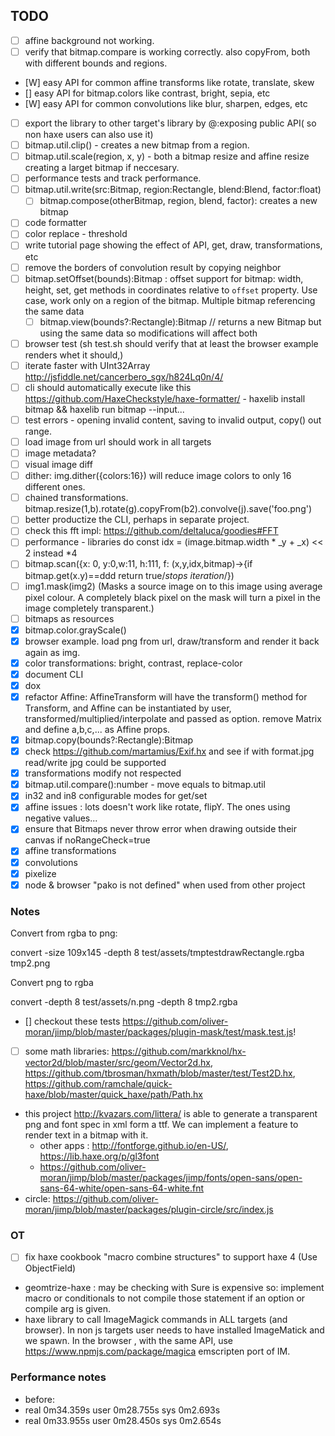## TODO

- [ ] affine background not working.
- [ ] verify that bitmap.compare is working correctly. also copyFrom, both  with different bounds and regions.
- [W] easy API for common affine transforms like rotate, translate, skew
- [] easy API for bitmap.colors like contrast, bright, sepia, etc
- [W] easy API for common convolutions like blur, sharpen, edges, etc
- [ ] export the library to other target's library by @:exposing public API( so non haxe users can also use it)
- [ ] bitmap.util.clip() - creates a new bitmap from a region.
- [ ] bitmap.util.scale(region, x, y) - both a bitmap resize and affine resize creating a larget bitmap if neccesary.
- [ ] performance tests and track performance.
- [ ] bitmap.util.write(src:Bitmap, region:Rectangle, blend:Blend, factor:float) 
  - [ ] bitmap.compose(otherBitmap, region, blend, factor): creates a new bitmap 
- [ ] code formatter
- [ ] color replace - threshold
- [ ] write tutorial page showing the effect of API, get, draw, transformations, etc
- [ ] remove the borders of convolution result by copying neighbor
- [ ] bitmap.setOffset(bounds):Bitmap : offset support for bitmap: width, height, set, get methods in coordinates relative to `offset` property. Use case, work only on a region of the bitmap. Multiple bitmap referencing the same data
  - [ ] bitmap.view(bounds?:Rectangle):Bitmap // returns a new Bitmap but using the same data so modifications will affect both
- [ ] browser test (sh test.sh should verify that at least the browser example renders whet it should,)
- [ ] iterate faster with UInt32Array http://jsfiddle.net/cancerbero_sgx/h824Lq0n/4/
- [ ] cli should automatically execute like this https://github.com/HaxeCheckstyle/haxe-formatter/   - haxelib install bitmap && haxelib run bitmap --input... 
- [ ] test errors - opening invalid content, saving to invalid output, copy() out range.
- [ ] load image from url should work in all targets
- [ ] image metadata?
- [ ] visual image diff 
- [ ] dither: img.dither({colors:16}) will reduce image colors to only 16 different ones.
- [ ] chained transformations. bitmap.resize(1,b).rotate(g).copyFrom(b2).convolve(j).save('foo.png')
- [ ] better productize the CLI, perhaps in separate project.
- [ ] check this fft impl: https://github.com/deltaluca/goodies#FFT
- [ ] performance - libraries do const idx = (image.bitmap.width * _y + _x) << 2 instead *4
- [ ] bitmap.scan({x: 0, y:0,w:11, h:111, f: (x,y,idx,bitmap)->{if bitmap.get(x.y)==ddd return true/*stops iteration*/})
- [ ] img1.mask(img2) (Masks a source image on to this image using average pixel colour. A completely black pixel on the mask will turn a pixel in the image completely transparent.)
- [ ] bitmaps as resources
- [x] bitmap.color.grayScale()
- [x] browser example. load png from url, draw/transform and render it back again as img.
- [x] color transformations: bright, contrast, replace-color
- [x] document CLI
- [x] dox
- [x] refactor Affine: AffineTransform will have the transform() method for Transform, and Affine can be instantiated by user, transformed/multiplied/interpolate and passed as option. remove Matrix and define a,b,c,... as Affine props.
- [x] bitmap.copy(bounds?:Rectangle):Bitmap
- [x] check https://github.com/martamius/Exif.hx and see if with format.jpg read/write jpg could be supported
- [x] transformations modify not respected
- [x] bitmap.util.compare():number - move equals to bitmap.util
- [x] in32 and in8 configurable modes for get/set
- [x] affine issues : lots doesn't work like rotate, flipY. The ones using negative values...
- [x] ensure that Bitmaps never throw error when drawing outside their canvas if noRangeCheck=true
- [x] affine transformations
- [x] convolutions
- [x] pixelize
- [x] node & browser "pako is not defined" when used from other project

### Notes

Convert from rgba to png:

convert -size 109x145 -depth 8 test/assets/tmptestdrawRectangle.rgba tmp2.png

Convert png to rgba

convert -depth 8 test/assets/n.png -depth 8 tmp2.rgba

- [] checkout these tests https://github.com/oliver-moran/jimp/blob/master/packages/plugin-mask/test/mask.test.js!
 * [ ] some math libraries: https://github.com/markknol/hx-vector2d/blob/master/src/geom/Vector2d.hx, https://github.com/tbrosman/hxmath/blob/master/test/Test2D.hx, https://github.com/ramchale/quick-haxe/blob/master/quick_haxe/path/Path.hx

 * this project http://kvazars.com/littera/ is able to generate a transparent png and font spec in xml form a ttf. We can implement a feature to render text in a bitmap with it.
   * other apps : http://fontforge.github.io/en-US/, https://lib.haxe.org/p/gl3font
   * https://github.com/oliver-moran/jimp/blob/master/packages/jimp/fonts/open-sans/open-sans-64-white/open-sans-64-white.fnt
 * circle: https://github.com/oliver-moran/jimp/blob/master/packages/plugin-circle/src/index.js
### OT

- [ ] fix haxe cookbook "macro combine structures" to support haxe 4 (Use ObjectField)
 * geomtrize-haxe : may be checking with Sure is expensive so: implement macro or conditionals to not compile those statement if an option or compile arg is given.
 * haxe library to call ImageMagick commands in ALL targets (and browser). In non js targets user needs to have installed ImageMatick and we spawn. In the browser , with the same API, use https://www.npmjs.com/package/magica emscripten port of IM. 


### Performance notes
 * before: 
  *  real    0m34.359s user    0m28.755s sys     0m2.693s
  *  real 0m33.955s user    0m28.450s sys     0m2.654s